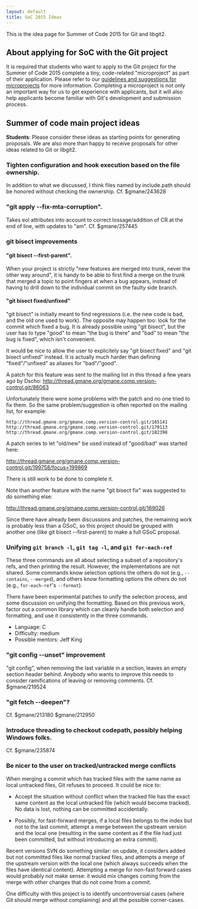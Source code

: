 ```yaml
---
layout: default
title: SoC 2015 Ideas
---
```


This is the idea page for Summer of Code 2015 for Git and libgit2.

## About applying for SoC with the Git project

It is required that students who want to apply to the Git
project for the Summer of Code 2015 complete a tiny, code-related
"microproject" as part of their application.  Please refer to our
[guidelines and suggestions for microprojects](http://git.github.io/SoC-2015-Microprojects.html)
for more information. Completing a microproject is not only an important
way for us to get experience with applicants, but it will also help
applicants become familiar with Git's development and submission
process.

## Summer of code main project ideas

**Students**: Please consider these ideas as starting points for
generating proposals.  We are also more than happy to receive
proposals for other ideas related to Git or libgit2.

### Tighten configuration and hook execution based on the file ownership.

In addition to what we discussed, I think files named by include.path
should be honored without checking the ownership.  Cf. $gmane/243628

### "git apply --fix-mta-corruption".

Takes eol attributes into account to correct lossage/addition of CR at
the end of line, with updates to "am".  Cf. $gmane/257445

### git bisect improvements

#### "git bisect --first-parent".

When your project is strictly "new features are merged into trunk,
never the other way around", it is handy to be able to first find
a merge on the trunk that merged a topic to point fingers at when
a bug appears, instead of having to drill down to the individual
commit on the faulty side branch.

#### "git bisect fixed/unfixed"

"git bisect" is initially meant to find regressions (i.e. the new code
is bad, and the old one used to work). The opposite may happen too:
look for the commit which fixed a bug. It is already possible using
"git bisect", but the user has to type "good" to mean "the bug is
there" and "bad" to mean "the bug is fixed", which isn't convenient.

It would be nice to allow the user to explicitely say "git bisect
fixed" and "git bisect unfixed" instead. It is actually much harder
than defining "fixed"/"unfixed" as aliases for "bad"/"good".

A patch for this feature was sent to the mailing list in this thread a
few years ago by Dscho:
http://thread.gmane.org/gmane.comp.version-control.git/86063

Unfortunately there were some problems with the patch and no one tried
to fix them. So the same problem/suggestion is often reported on the
mailing list, for example:

    http://thread.gmane.org/gmane.comp.version-control.git/165141
    http://thread.gmane.org/gmane.comp.version-control.git/170113
    http://thread.gmane.org/gmane.comp.version-control.git/182398

A patch series to let "old/new" be used instead of "good/bad" was
started here:

http://thread.gmane.org/gmane.comp.version-control.git/199758/focus=199869

There is still work to be done to complete it.

Note than another feature with the name "git bisect fix" was suggested
to do something else:

http://thread.gmane.org/gmane.comp.version-control.git/169026

Since there have already been discussions and patches, the remaining
work is probably less than a GSoC, so this project should be grouped
with another one (like git bisect --first-parent) to make a full GSoC
proposal.

### Unifying `git branch -l`, `git tag -l`, and `git for-each-ref`

These three commands are all about selecting a subset of a repository's
refs, and then printing the result. However, the implementations are not
shared. Some commands know selection options the others do not
(e.g., `--contains`, `--merged`), and others know formatting options the
others do not (e.g., `for-each-ref`'s `--format`).

There have been experimental patches to unify the selection process, and
some discussion on unifying the formatting. Based on this previous work,
factor out a common library which can cleanly handle both selection and
formatting, and use it consistently in the three commands.

 - Language: C
 - Difficulty: medium
 - Possible mentors: Jeff King


### "git config --unset" improvement

"git config", when removing the last variable in a section, leaves an
empty section header behind. Anybody who wants to improve this needs
to consider ramifications of leaving or removing comments.
Cf. $gmane/219524

### "git fetch --deepen"?

Cf. $gmane/213180 $gmane/212950

### Introduce threading to checkout codepath, possibly helping Windows folks.

Cf. $gmane/235874

### Be nicer to the user on tracked/untracked merge conflicts

When merging a commit which has tracked files with the same name as
local untracked files, Git refuses to proceed. It could be nice to:

 - Accept the situation without conflict when the tracked file has the
   exact same content as the local untracked file (which would become
   tracked). No data is lost, nothing can be committed accidentally.

 - Possibly, for fast-forward merges, if a local files belongs to the
   index but not to the last commit, attempt a merge between the
   upstream version and the local one (resulting in the same content
   as if the file had just been committed, but without introducing an
   extra commit).

Recent versions SVN do something similar: on update, it considers
added but not committed files like normal tracked files, and attempts
a merge of the upstream version with the local one (which always
succeeds when the files have identical content). Attempting a merge
for non-fast forward cases would probably not make sense: it would mix
changes coming from the merge with other changes that do not come from
a commit.

One difficulty with this project is to identify uncontroversial cases
(where Git should merge without complaining) and all the possible
corner-cases.
